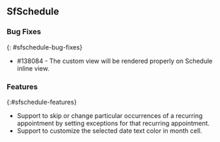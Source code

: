 ## SfSchedule

### Bug Fixes
{: #sfschedule-bug-fixes}

* \#138084 - The custom view will be rendered properly on Schedule inline view.

### Features
{:#sfschedule-features}

* Support to skip or change particular occurrences of a recurring appointment by setting exceptions for that recurring appointment.
* Support to customize the selected date text color in month cell.
